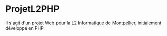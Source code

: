 # ProjetL2PHP
Il s'agit d'un projet Web pour la L2 Informatique de Montpellier, initialement développé en PHP.
